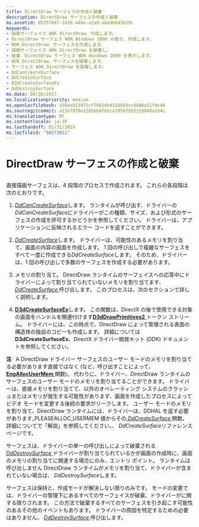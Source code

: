```yaml
---
title: DirectDraw サーフェスの作成と破棄
description: DirectDraw サーフェスの作成と破棄
ms.assetid: d5557897-1810-448e-a2a8-aba96643b19c
keywords:
- 描画サーフェイス WDK DirectDraw、作成します。
- DirectDraw サーフェス WDK Windows 2000 の表示、作成します。
- WDK DirectDraw、サーフェスを作成します。
- 描画サーフェイス WDK DirectDraw を破棄し、
- 破棄、DirectDraw サーフェス WDK Windows 2000 を表示します。
- WDK DirectDraw、サーフェスを破棄します。
- サーフェス WDK DirectDraw を破棄します。
- DdCanCreateSurface
- DdCreateSurface
- D3dCreateSurfaceEx
- DdDestroySurface
ms.date: 04/20/2017
ms.localizationpriority: medium
ms.openlocfilehash: d26ee923972cf76b2de93340d4cc88b6a51fdc46
ms.sourcegitcommit: a33b7978e22d5bb9f65ca7056f955319049a2e4c
ms.translationtype: MT
ms.contentlocale: ja-JP
ms.lasthandoff: 01/31/2019
ms.locfileid: "56573011"
---
```

# <a name="creating-and-destroying-directdraw-surfaces"></a>DirectDraw サーフェスの作成と破棄


## <span id="ddk_creating_and_destroying_directdraw_surfaces_gg"></span><span id="DDK_CREATING_AND_DESTROYING_DIRECTDRAW_SURFACES_GG"></span>


直接描画サーフェスは、4 段階のプロセスで作成されます。 これらの各段階は次のとおりです。

1.  [*DdCanCreateSurface*](https://msdn.microsoft.com/library/windows/hardware/ff549213)します。 ランタイムが呼び出す、ドライバーの*DdCanCreateSurface*にドライバーがこの種類、サイズ、および形式のサーフェスの作成を許可するかどうかを参照してください。 ドライバーは、アプリケーションに反映されるエラー コードを返すことができます。

2.  [*DdCreateSurface*](https://msdn.microsoft.com/library/windows/hardware/ff549263)します。 ドライバーは、可能性のあるメモリを割り当て、画面の内容の画面を作成します。 1 回の呼び出しで複雑なサーフェスをすべて一度に作成できる*DdCreateSurface*します。 そのため、ドライバーは、1 回の呼び出しで多数のサーフェスを作成する必要があります。

3.  メモリの割り当て。 DirectDraw ランタイムのサーフェイスへの応答中にドライバーによって割り当てられていないメモリを割り当てます、 [ *DdCreateSurface* ](https://msdn.microsoft.com/library/windows/hardware/ff549263)呼び出します。 このプロセスは、次のセクションで詳しく説明します。

4.  [**D3dCreateSurfaceEx**](https://msdn.microsoft.com/library/windows/hardware/ff542840)します。 この関数は、DirectX の後で使用できる対象の画面をハンドルを関連付けます[**D3dDrawPrimitives2** ](https://msdn.microsoft.com/library/windows/hardware/ff544704)トークン ストリーム。 ドライバーには、この時点で、DirectDraw によって管理される表面の構造体の独自のコピーも作成します。 詳細については**D3dCreateSurfaceEx**、DirectX ドライバー開発キット (DDK) ドキュメントを参照してください。

**注**   A DirectDraw ドライバー サーフェスのユーザー モードのメモリを割り当てる必要があります直接ではなく (など、呼び出すことによって、 [ **EngAllocUserMem** ](https://msdn.microsoft.com/library/windows/hardware/ff564178)関数)。 代わりに、ドライバー、DirectDraw ランタイムのサーフェスのユーザー モードのメモリを割り当てることができます。
ドライバーは、直接メモリを割り当てて、以外のオペレーティング システムのクラッシュまたはメモリが発生する可能性があります、画面を作成したプロセスによってビデオ モードを変更する後続の要求がリークします。 ユーザー モードのメモリを割り当て、DirectDraw ランタイムには、ドライバーは、DDHAL を返す必要があります\_PLEASEALLOC\_USERMEM 値からその[ *DdCreateSurface* ](https://msdn.microsoft.com/library/windows/hardware/ff549263)関数。 詳細についてで「解説」を参照してください。、 *DdCreateSurface*リファレンス ページです。

 

サーフェスは、ドライバーの単一の呼び出しによって破棄される[ *DdDestroySurface* ](https://msdn.microsoft.com/library/windows/hardware/ff549281)ドライバーが割り当てられているかが画面の作成時に、画面のメモリの割り当てに関連する場合にのみ、エントリ ポイント。 ランタイムは呼び出しません DirectDraw ランタイムがメモリを割り当て、ドライバーが含まれていない場合は、 *DdDestroySurface*します。

サーフェスは保持と、作成モードが解決しない限りのみです。 モードの変更では、ドライバーの管理下にあるすべてのサーフェイスが破棄、ドライバーがに関する限りされます。 この方法で破棄するすべてのサーフェスを引き起こす可能性のあるその他のイベントもあります。 ドライバーの原因を特定するための必要はありません、 [ *DdDestroySurface* ](https://msdn.microsoft.com/library/windows/hardware/ff549281)呼び出します。

 

 





